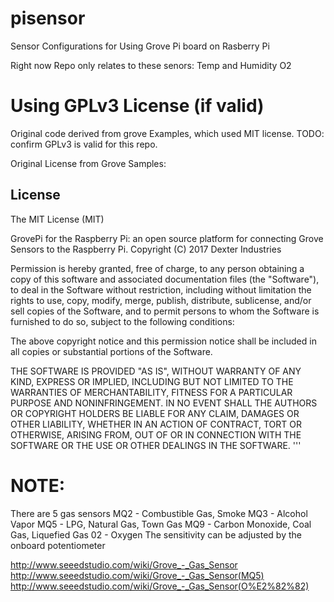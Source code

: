 # pisensor
Sensor Configurations for Using Grove Pi board on Rasberry Pi

Right now Repo only relates to these senors:
Temp and Humidity
O2

# Using GPLv3 License (if valid)
Original code derived from grove Examples, which used MIT license.
TODO: confirm GPLv3 is valid for this repo.





Original License from Grove Samples:

## License

The MIT License (MIT)

GrovePi for the Raspberry Pi: an open source platform for connecting Grove Sensors to the Raspberry Pi.
Copyright (C) 2017  Dexter Industries

Permission is hereby granted, free of charge, to any person obtaining a copy
of this software and associated documentation files (the "Software"), to deal
in the Software without restriction, including without limitation the rights
to use, copy, modify, merge, publish, distribute, sublicense, and/or sell
copies of the Software, and to permit persons to whom the Software is
furnished to do so, subject to the following conditions:

The above copyright notice and this permission notice shall be included in
all copies or substantial portions of the Software.

THE SOFTWARE IS PROVIDED "AS IS", WITHOUT WARRANTY OF ANY KIND, EXPRESS OR
IMPLIED, INCLUDING BUT NOT LIMITED TO THE WARRANTIES OF MERCHANTABILITY,
FITNESS FOR A PARTICULAR PURPOSE AND NONINFRINGEMENT. IN NO EVENT SHALL THE
AUTHORS OR COPYRIGHT HOLDERS BE LIABLE FOR ANY CLAIM, DAMAGES OR OTHER
LIABILITY, WHETHER IN AN ACTION OF CONTRACT, TORT OR OTHERWISE, ARISING FROM,
OUT OF OR IN CONNECTION WITH THE SOFTWARE OR THE USE OR OTHER DEALINGS IN
THE SOFTWARE.
'''

# NOTE:
 There are 5 gas sensors
 MQ2 - Combustible Gas, Smoke
 MQ3 - Alcohol Vapor
 MQ5 - LPG, Natural Gas, Town Gas
 MQ9 - Carbon Monoxide, Coal Gas, Liquefied Gas
 02 - Oxygen
 The sensitivity can be adjusted by the onboard potentiometer

http://www.seeedstudio.com/wiki/Grove_-_Gas_Sensor
http://www.seeedstudio.com/wiki/Grove_-_Gas_Sensor(MQ5)
http://www.seeedstudio.com/wiki/Grove_-_Gas_Sensor(O%E2%82%82)

